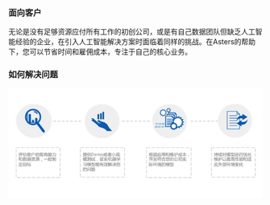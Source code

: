 ### 面向客户

无论是没有足够资源应付所有工作的初创公司，或是有自己数据团队但缺乏人工智能经验的企业，在引入人工智能解决方案时面临着同样的挑战。在Asters的帮助下，您可以节省时间和雇佣成本，专注于自己的核心业务。


### 如何解决问题
![](/img/ai_flow.jpg)